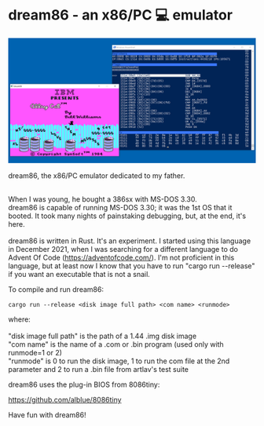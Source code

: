 # dream86 - an x86/PC :computer: emulator

![alley cat screenshot](https://github.com/friol/dream86/raw/master/alleycat.png)

dream86, the x86/PC emulator dedicated to my father.<br/><br/>

When I was young, he bought a 386sx with MS-DOS 3.30.<br/>
dream86 is capable of running MS-DOS 3.30; it was the 1st OS that it booted. It took many nights of painstaking debugging, but, at the end, it's here.<br/>
<br/>
dream86 is written in Rust. It's an experiment. I started using this language in December 2021, when I was searching for a different language to do Advent Of Code (https://adventofcode.com/). I'm not proficient in this language, but at least now I know that you have to run "cargo run --release" if you want an executable that is not a snail.

To compile and run dream86:

```
cargo run --release <disk image full path> <com name> <runmode>
```

where: <br/>
<br/>
"disk image full path" is the path of a 1.44 .img disk image<br/>
"com name" is the name of a .com or .bin program (used only with runmode=1 or 2)<br/>
"runmode" is 0 to run the disk image, 1 to run the com file at the 2nd parameter and 2 to run a .bin file from artlav's test suite<br/>

dream86 uses the plug-in BIOS from 8086tiny:

https://github.com/alblue/8086tiny

Have fun with dream86!
